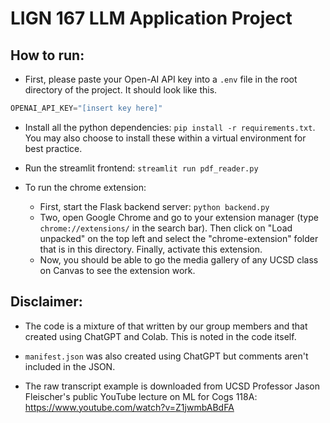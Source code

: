 # LIGN 167 LLM Application Project

## How to run: 
- First, please paste your Open-AI API key into a `.env` file in the root directory of the project. It should look like this. 

```py
OPENAI_API_KEY="[insert key here]"
```

- Install all the python dependencies: `pip install -r requirements.txt`. You may also choose to install these within a virtual environment for best practice. 

- Run the streamlit frontend: `streamlit run pdf_reader.py`

- To run the chrome extension: 
  - First, start the Flask backend server: `python backend.py`
  - Two, open Google Chrome and go to your extension manager (type `chrome://extensions/` in the search bar). Then click on "Load unpacked" on the top left and select the "chrome-extension" folder that is in this directory. Finally, activate this extension. 
  - Now, you should be able to go the media gallery of any UCSD class on Canvas to see the extension work. 

## Disclaimer:

- The code is a mixture of that written by our group members and that created using ChatGPT and Colab. This is noted in the code itself.

- `manifest.json` was also created using ChatGPT but comments aren't included in the JSON.

- The raw transcript example is downloaded from UCSD Professor Jason Fleischer's public YouTube lecture on ML for Cogs 118A: https://www.youtube.com/watch?v=Z1jwmbABdFA
